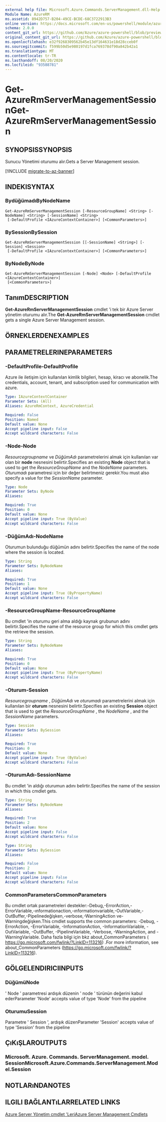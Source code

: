 ```yaml
---
external help file: Microsoft.Azure.Commands.ServerManagement.dll-Help.xml
Module Name: AzureRM
ms.assetid: 8942D757-B204-49CE-BCDE-68C3722913B3
online version: https://docs.microsoft.com/en-us/powershell/module/azurerm.servermanagement/get-azurermservermanagementsession
schema: 2.0.0
content_git_url: https://github.com/Azure/azure-powershell/blob/preview/src/ResourceManager/ServerManagement/Commands.ServerManagement/help/Get-AzureRmServerManagementSession.md
original_content_git_url: https://github.com/Azure/azure-powershell/blob/preview/src/ResourceManager/ServerManagement/Commands.ServerManagement/help/Get-AzureRmServerManagementSession.md
ms.openlocfilehash: e32f9268309562b45e13df164631e18d28cceb0f
ms.sourcegitcommit: f599b50d5e980197d1fca769378df90a842b42a1
ms.translationtype: MT
ms.contentlocale: tr-TR
ms.lasthandoff: 08/20/2020
ms.locfileid: "93588781"
---
```

# <span data-ttu-id="8e8e6-101">Get-AzureRmServerManagementSession</span><span class="sxs-lookup"><span data-stu-id="8e8e6-101">Get-AzureRmServerManagementSession</span></span>

## <span data-ttu-id="8e8e6-102">SYNOPSIS</span><span class="sxs-lookup"><span data-stu-id="8e8e6-102">SYNOPSIS</span></span>
<span data-ttu-id="8e8e6-103">Sunucu Yönetimi oturumu alır.</span><span class="sxs-lookup"><span data-stu-id="8e8e6-103">Gets a Server Management session.</span></span>

[!INCLUDE [migrate-to-az-banner](../../includes/migrate-to-az-banner.md)]

## <span data-ttu-id="8e8e6-104">INDEKI</span><span class="sxs-lookup"><span data-stu-id="8e8e6-104">SYNTAX</span></span>

### <span data-ttu-id="8e8e6-105">Bydüğümadı</span><span class="sxs-lookup"><span data-stu-id="8e8e6-105">ByNodeName</span></span>
```
Get-AzureRmServerManagementSession [-ResourceGroupName] <String> [-NodeName] <String> [-SessionName] <String>
 [-DefaultProfile <IAzureContextContainer>] [<CommonParameters>]
```

### <span data-ttu-id="8e8e6-106">BySession</span><span class="sxs-lookup"><span data-stu-id="8e8e6-106">BySession</span></span>
```
Get-AzureRmServerManagementSession [[-SessionName] <String>] [-Session] <Session>
 [-DefaultProfile <IAzureContextContainer>] [<CommonParameters>]
```

### <span data-ttu-id="8e8e6-107">ByNode</span><span class="sxs-lookup"><span data-stu-id="8e8e6-107">ByNode</span></span>
```
Get-AzureRmServerManagementSession [-Node] <Node> [-DefaultProfile <IAzureContextContainer>]
 [<CommonParameters>]
```

## <span data-ttu-id="8e8e6-108">Tanım</span><span class="sxs-lookup"><span data-stu-id="8e8e6-108">DESCRIPTION</span></span>
<span data-ttu-id="8e8e6-109">**Get-AzureRmServerManagementSession** cmdlet 'i tek bir Azure Server yönetim oturumu alır.</span><span class="sxs-lookup"><span data-stu-id="8e8e6-109">The **Get-AzureRmServerManagementSession** cmdlet gets a single Azure Server Management session.</span></span>

## <span data-ttu-id="8e8e6-110">ÖRNEKLERDEN</span><span class="sxs-lookup"><span data-stu-id="8e8e6-110">EXAMPLES</span></span>

## <span data-ttu-id="8e8e6-111">PARAMETRELERINE</span><span class="sxs-lookup"><span data-stu-id="8e8e6-111">PARAMETERS</span></span>

### <span data-ttu-id="8e8e6-112">-DefaultProfile</span><span class="sxs-lookup"><span data-stu-id="8e8e6-112">-DefaultProfile</span></span>
<span data-ttu-id="8e8e6-113">Azure ile iletişim için kullanılan kimlik bilgileri, hesap, kiracı ve abonelik.</span><span class="sxs-lookup"><span data-stu-id="8e8e6-113">The credentials, account, tenant, and subscription used for communication with azure.</span></span>

```yaml
Type: IAzureContextContainer
Parameter Sets: (All)
Aliases: AzureRmContext, AzureCredential

Required: False
Position: Named
Default value: None
Accept pipeline input: False
Accept wildcard characters: False
```

### <span data-ttu-id="8e8e6-114">-Node</span><span class="sxs-lookup"><span data-stu-id="8e8e6-114">-Node</span></span>
<span data-ttu-id="8e8e6-115">*Resourcegroupname* ve *DüğümAdı* parametrelerini almak için kullanılan var olan bir **node** nesnesini belirtir.</span><span class="sxs-lookup"><span data-stu-id="8e8e6-115">Specifies an existing **Node** object that is used to get the *ResourceGroupName* and the *NodeName* parameters.</span></span>
<span data-ttu-id="8e8e6-116">*Oturumadı* parametresi için bir değer belirtmeniz gerekir.</span><span class="sxs-lookup"><span data-stu-id="8e8e6-116">You must also specify a value for the *SessionName* parameter.</span></span>

```yaml
Type: Node
Parameter Sets: ByNode
Aliases: 

Required: True
Position: 0
Default value: None
Accept pipeline input: True (ByValue)
Accept wildcard characters: False
```

### <span data-ttu-id="8e8e6-117">-DüğümAdı</span><span class="sxs-lookup"><span data-stu-id="8e8e6-117">-NodeName</span></span>
<span data-ttu-id="8e8e6-118">Oturumun bulunduğu düğümün adını belirtir.</span><span class="sxs-lookup"><span data-stu-id="8e8e6-118">Specifies the name of the node where the session is located.</span></span>

```yaml
Type: String
Parameter Sets: ByNodeName
Aliases: 

Required: True
Position: 1
Default value: None
Accept pipeline input: True (ByPropertyName)
Accept wildcard characters: False
```

### <span data-ttu-id="8e8e6-119">-ResourceGroupName</span><span class="sxs-lookup"><span data-stu-id="8e8e6-119">-ResourceGroupName</span></span>
<span data-ttu-id="8e8e6-120">Bu cmdlet 'in oturumu geri alma aldığı kaynak grubunun adını belirtir.</span><span class="sxs-lookup"><span data-stu-id="8e8e6-120">Specifies the name of the resource group for which this cmdlet gets the retrieve the session.</span></span>

```yaml
Type: String
Parameter Sets: ByNodeName
Aliases: 

Required: True
Position: 0
Default value: None
Accept pipeline input: True (ByPropertyName)
Accept wildcard characters: False
```

### <span data-ttu-id="8e8e6-121">-Oturum</span><span class="sxs-lookup"><span data-stu-id="8e8e6-121">-Session</span></span>
<span data-ttu-id="8e8e6-122">*Resourcegroupname* , *DüğümAdı* ve *oturumadı* parametrelerini almak için kullanılan bir **oturum** nesnesini belirtir.</span><span class="sxs-lookup"><span data-stu-id="8e8e6-122">Specifies an existing **Session** object that is used to get the *ResourceGroupName* , the *NodeName* , and the *SessionName* parameters.</span></span>

```yaml
Type: Session
Parameter Sets: BySession
Aliases: 

Required: True
Position: 0
Default value: None
Accept pipeline input: True (ByValue)
Accept wildcard characters: False
```

### <span data-ttu-id="8e8e6-123">-OturumAdı</span><span class="sxs-lookup"><span data-stu-id="8e8e6-123">-SessionName</span></span>
<span data-ttu-id="8e8e6-124">Bu cmdlet 'in aldığı oturumun adını belirtir.</span><span class="sxs-lookup"><span data-stu-id="8e8e6-124">Specifies the name of the session in which this cmdlet gets.</span></span>

```yaml
Type: String
Parameter Sets: ByNodeName
Aliases: 

Required: True
Position: 2
Default value: None
Accept pipeline input: False
Accept wildcard characters: False
```

```yaml
Type: String
Parameter Sets: BySession
Aliases: 

Required: False
Position: 2
Default value: None
Accept pipeline input: False
Accept wildcard characters: False
```

### <span data-ttu-id="8e8e6-125">CommonParameters</span><span class="sxs-lookup"><span data-stu-id="8e8e6-125">CommonParameters</span></span>
<span data-ttu-id="8e8e6-126">Bu cmdlet ortak parametreleri destekler:-Debug,-ErrorAction,-ErrorVariable,-ınformationaction,-ınformationvariable,-OutVariable,-OutBuffer,-Pipelinedeğişken,-verbose,-WarningAction ve-Warningdeğişken.</span><span class="sxs-lookup"><span data-stu-id="8e8e6-126">This cmdlet supports the common parameters: -Debug, -ErrorAction, -ErrorVariable, -InformationAction, -InformationVariable, -OutVariable, -OutBuffer, -PipelineVariable, -Verbose, -WarningAction, and -WarningVariable.</span></span> <span data-ttu-id="8e8e6-127">Daha fazla bilgi için bkz about_CommonParameters ( https://go.microsoft.com/fwlink/?LinkID=113216) .</span><span class="sxs-lookup"><span data-stu-id="8e8e6-127">For more information, see about_CommonParameters (https://go.microsoft.com/fwlink/?LinkID=113216).</span></span>

## <span data-ttu-id="8e8e6-128">GÖLGELENDIRICI</span><span class="sxs-lookup"><span data-stu-id="8e8e6-128">INPUTS</span></span>

### <span data-ttu-id="8e8e6-129">Düğümü</span><span class="sxs-lookup"><span data-stu-id="8e8e6-129">Node</span></span>
<span data-ttu-id="8e8e6-130">' Node ' parametresi ardışık düzenin ' node ' türünün değerini kabul eder</span><span class="sxs-lookup"><span data-stu-id="8e8e6-130">Parameter 'Node' accepts value of type 'Node' from the pipeline</span></span>

### <span data-ttu-id="8e8e6-131">Oturumu</span><span class="sxs-lookup"><span data-stu-id="8e8e6-131">Session</span></span>
<span data-ttu-id="8e8e6-132">Parametre ' Session ', ardışık düzen</span><span class="sxs-lookup"><span data-stu-id="8e8e6-132">Parameter 'Session' accepts value of type 'Session' from the pipeline</span></span>

## <span data-ttu-id="8e8e6-133">ÇıKıŞLAR</span><span class="sxs-lookup"><span data-stu-id="8e8e6-133">OUTPUTS</span></span>

### <span data-ttu-id="8e8e6-134">Microsoft. Azure. Commands. ServerManagement. model. Session</span><span class="sxs-lookup"><span data-stu-id="8e8e6-134">Microsoft.Azure.Commands.ServerManagement.Model.Session</span></span>

## <span data-ttu-id="8e8e6-135">NOTLARıNDA</span><span class="sxs-lookup"><span data-stu-id="8e8e6-135">NOTES</span></span>

## <span data-ttu-id="8e8e6-136">ILGILI BAĞLANTıLAR</span><span class="sxs-lookup"><span data-stu-id="8e8e6-136">RELATED LINKS</span></span>

[<span data-ttu-id="8e8e6-137">Azure Server Yönetim cmdlet 'Leri</span><span class="sxs-lookup"><span data-stu-id="8e8e6-137">Azure Server Management Cmdlets</span></span>](./AzureRM.ServerManagement.md)


